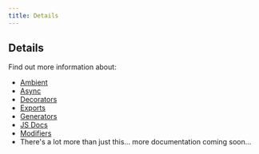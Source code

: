 ```yaml
---
title: Details
---
```


## Details

Find out more information about:

* [Ambient](ambient)
* [Async](async)
* [Decorators](decorators)
* [Exports](exports)
* [Generators](generators)
* [JS Docs](documentation)
* [Modifiers](modifiers)
* There's a lot more than just this... more documentation coming soon...

